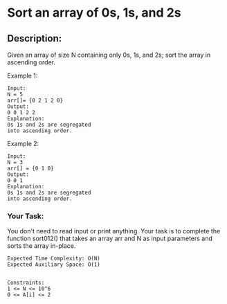 # Sort an array of 0s, 1s, and 2s

## Description:

Given an array of size N containing only 0s, 1s, and 2s; sort the array in ascending order.

Example 1:

```
Input:
N = 5
arr[]= {0 2 1 2 0}
Output:
0 0 1 2 2
Explanation:
0s 1s and 2s are segregated
into ascending order.
```

Example 2:

```
Input:
N = 3
arr[] = {0 1 0}
Output:
0 0 1
Explanation:
0s 1s and 2s are segregated
into ascending order.
```

### Your Task:

You don't need to read input or print anything. Your task is to complete the function sort012() that takes an array arr and N as input parameters and sorts the array in-place.

```
Expected Time Complexity: O(N)
Expected Auxiliary Space: O(1)


Constraints:
1 <= N <= 10^6
0 <= A[i] <= 2
```
